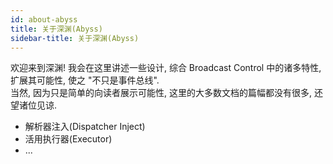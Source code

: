 ```yaml
---
id: about-abyss
title: 关于深渊(Abyss)
sidebar-title: 关于深渊(Abyss)
---
```


欢迎来到深渊! 我会在这里讲述一些设计, 综合 Broadcast Control 中的诸多特性, 扩展其可能性, 使之 "不只是事件总线".  
当然, 因为只是简单的向读者展示可能性, 这里的大多数文档的篇幅都没有很多, 还望诸位见谅.

 - 解析器注入(Dispatcher Inject)
 - 活用执行器(Executor)
 - ...